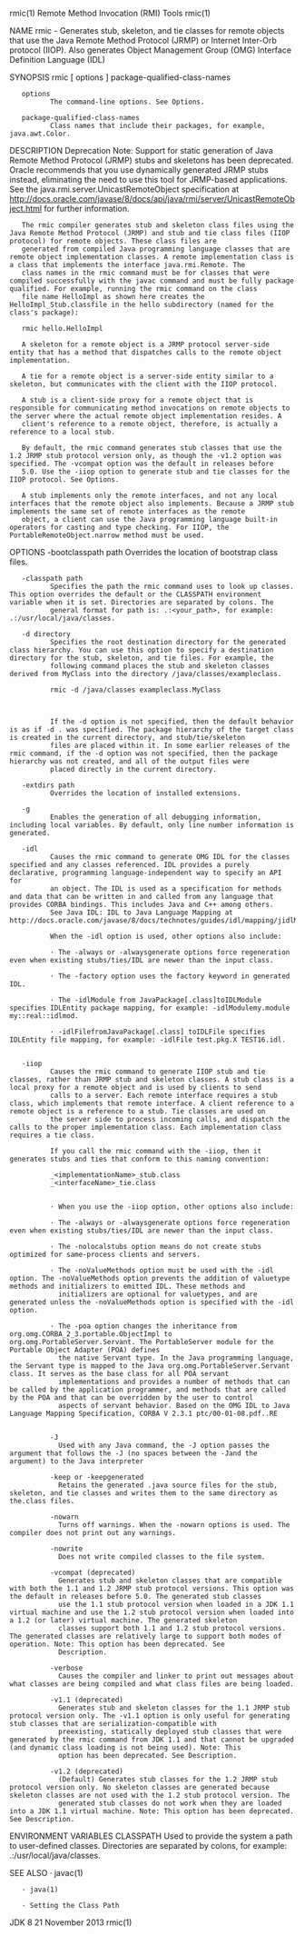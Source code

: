rmic(1)                                                                              Remote Method Invocation (RMI) Tools                                                                             rmic(1)



NAME
       rmic - Generates stub, skeleton, and tie classes for remote objects that use the Java Remote Method Protocol (JRMP) or Internet Inter-Orb protocol (IIOP). Also generates Object Management Group
       (OMG) Interface Definition Language (IDL)

SYNOPSIS
       rmic [ options ] package-qualified-class-names


       options
              The command-line options. See Options.

       package-qualified-class-names
              Class names that include their packages, for example, java.awt.Color.

DESCRIPTION
       Deprecation Note: Support for static generation of Java Remote Method Protocol (JRMP) stubs and skeletons has been deprecated. Oracle recommends that you use dynamically generated JRMP stubs
       instead, eliminating the need to use this tool for JRMP-based applications. See the java.rmi.server.UnicastRemoteObject specification at
       http://docs.oracle.com/javase/8/docs/api/java/rmi/server/UnicastRemoteObject.html for further information.

       The rmic compiler generates stub and skeleton class files using the Java Remote Method Protocol (JRMP) and stub and tie class files (IIOP protocol) for remote objects. These class files are
       generated from compiled Java programming language classes that are remote object implementation classes. A remote implementation class is a class that implements the interface java.rmi.Remote. The
       class names in the rmic command must be for classes that were compiled successfully with the javac command and must be fully package qualified. For example, running the rmic command on the class
       file name HelloImpl as shown here creates the HelloImpl_Stub.classfile in the hello subdirectory (named for the class's package):

       rmic hello.HelloImpl

       A skeleton for a remote object is a JRMP protocol server-side entity that has a method that dispatches calls to the remote object implementation.

       A tie for a remote object is a server-side entity similar to a skeleton, but communicates with the client with the IIOP protocol.

       A stub is a client-side proxy for a remote object that is responsible for communicating method invocations on remote objects to the server where the actual remote object implementation resides. A
       client's reference to a remote object, therefore, is actually a reference to a local stub.

       By default, the rmic command generates stub classes that use the 1.2 JRMP stub protocol version only, as though the -v1.2 option was specified. The -vcompat option was the default in releases before
       5.0. Use the -iiop option to generate stub and tie classes for the IIOP protocol. See Options.

       A stub implements only the remote interfaces, and not any local interfaces that the remote object also implements. Because a JRMP stub implements the same set of remote interfaces as the remote
       object, a client can use the Java programming language built-in operators for casting and type checking. For IIOP, the PortableRemoteObject.narrow method must be used.

OPTIONS
       -bootclasspath path
              Overrides the location of bootstrap class files.

       -classpath path
              Specifies the path the rmic command uses to look up classes. This option overrides the default or the CLASSPATH environment variable when it is set. Directories are separated by colons. The
              general format for path is: .:<your_path>, for example: .:/usr/local/java/classes.

       -d directory
              Specifies the root destination directory for the generated class hierarchy. You can use this option to specify a destination directory for the stub, skeleton, and tie files. For example, the
              following command places the stub and skeleton classes derived from MyClass into the directory /java/classes/exampleclass.

              rmic -d /java/classes exampleclass.MyClass



              If the -d option is not specified, then the default behavior is as if -d . was specified. The package hierarchy of the target class is created in the current directory, and stub/tie/skeleton
              files are placed within it. In some earlier releases of the rmic command, if the -d option was not specified, then the package hierarchy was not created, and all of the output files were
              placed directly in the current directory.

       -extdirs path
              Overrides the location of installed extensions.

       -g
              Enables the generation of all debugging information, including local variables. By default, only line number information is generated.

       -idl
              Causes the rmic command to generate OMG IDL for the classes specified and any classes referenced. IDL provides a purely declarative, programming language-independent way to specify an API for
              an object. The IDL is used as a specification for methods and data that can be written in and called from any language that provides CORBA bindings. This includes Java and C++ among others.
              See Java IDL: IDL to Java Language Mapping at http://docs.oracle.com/javase/8/docs/technotes/guides/idl/mapping/jidlMapping.html

              When the -idl option is used, other options also include:

              · The -always or -alwaysgenerate options force regeneration even when existing stubs/ties/IDL are newer than the input class.

              · The -factory option uses the factory keyword in generated IDL.

              · The -idlModule from JavaPackage[.class]toIDLModule specifies IDLEntity package mapping, for example: -idlModulemy.module my::real::idlmod.

              · -idlFilefromJavaPackage[.class] toIDLFile specifies IDLEntity file mapping, for example: -idlFile test.pkg.X TEST16.idl.


       -iiop
              Causes the rmic command to generate IIOP stub and tie classes, rather than JRMP stub and skeleton classes. A stub class is a local proxy for a remote object and is used by clients to send
              calls to a server. Each remote interface requires a stub class, which implements that remote interface. A client reference to a remote object is a reference to a stub. Tie classes are used on
              the server side to process incoming calls, and dispatch the calls to the proper implementation class. Each implementation class requires a tie class.

              If you call the rmic command with the -iiop, then it generates stubs and ties that conform to this naming convention:

              _<implementationName>_stub.class
              _<interfaceName>_tie.class


              · When you use the -iiop option, other options also include:

              · The -always or -alwaysgenerate options force regeneration even when existing stubs/ties/IDL are newer than the input class.

              · The -nolocalstubs option means do not create stubs optimized for same-process clients and servers.

              · The -noValueMethods option must be used with the -idl option. The -noValueMethods option prevents the addition of valuetype methods and initializers to emitted IDL. These methods and
                initializers are optional for valuetypes, and are generated unless the -noValueMethods option is specified with the -idl option.

              · The -poa option changes the inheritance from org.omg.CORBA_2_3.portable.ObjectImpl to org.omg.PortableServer.Servant. The PortableServer module for the Portable Object Adapter (POA) defines
                the native Servant type. In the Java programming language, the Servant type is mapped to the Java org.omg.PortableServer.Servant class. It serves as the base class for all POA servant
                implementations and provides a number of methods that can be called by the application programmer, and methods that are called by the POA and that can be overridden by the user to control
                aspects of servant behavior. Based on the OMG IDL to Java Language Mapping Specification, CORBA V 2.3.1 ptc/00-01-08.pdf..RE


              -J
                Used with any Java command, the -J option passes the argument that follows the -J (no spaces between the -Jand the argument) to the Java interpreter

              -keep or -keepgenerated
                Retains the generated .java source files for the stub, skeleton, and tie classes and writes them to the same directory as the.class files.

              -nowarn
                Turns off warnings. When the -nowarn options is used. The compiler does not print out any warnings.

              -nowrite
                Does not write compiled classes to the file system.

              -vcompat (deprecated)
                Generates stub and skeleton classes that are compatible with both the 1.1 and 1.2 JRMP stub protocol versions. This option was the default in releases before 5.0. The generated stub classes
                use the 1.1 stub protocol version when loaded in a JDK 1.1 virtual machine and use the 1.2 stub protocol version when loaded into a 1.2 (or later) virtual machine. The generated skeleton
                classes support both 1.1 and 1.2 stub protocol versions. The generated classes are relatively large to support both modes of operation. Note: This option has been deprecated. See
                Description.

              -verbose
                Causes the compiler and linker to print out messages about what classes are being compiled and what class files are being loaded.

              -v1.1 (deprecated)
                Generates stub and skeleton classes for the 1.1 JRMP stub protocol version only. The -v1.1 option is only useful for generating stub classes that are serialization-compatible with
                preexisting, statically deployed stub classes that were generated by the rmic command from JDK 1.1 and that cannot be upgraded (and dynamic class loading is not being used). Note: This
                option has been deprecated. See Description.

              -v1.2 (deprecated)
                (Default) Generates stub classes for the 1.2 JRMP stub protocol version only. No skeleton classes are generated because skeleton classes are not used with the 1.2 stub protocol version. The
                generated stub classes do not work when they are loaded into a JDK 1.1 virtual machine. Note: This option has been deprecated. See Description.

ENVIRONMENT VARIABLES
       CLASSPATH
              Used to provide the system a path to user-defined classes. Directories are separated by colons, for example: .:/usr/local/java/classes.

SEE ALSO
       · javac(1)

       · java(1)

       · Setting the Class Path



JDK 8                                                                                          21 November 2013                                                                                       rmic(1)
